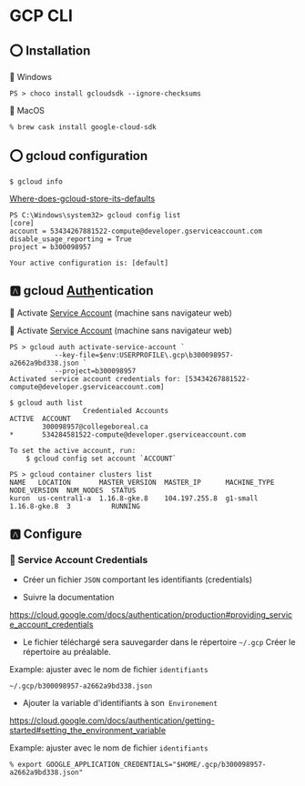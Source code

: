 # GCP CLI

## :o: Installation

:pushpin: Windows

```
PS > choco install gcloudsdk --ignore-checksums
```

:pushpin: MacOS

```
% brew cask install google-cloud-sdk
```


## :o: gcloud configuration

```
$ gcloud info
```


[Where-does-gcloud-store-its-defaults](https://stackoverflow.com/questions/49212350/where-does-gcloud-store-its-defaults)

```
PS C:\Windows\system32> gcloud config list
[core]
account = 53434267881522-compute@developer.gserviceaccount.com
disable_usage_reporting = True
project = b300098957

Your active configuration is: [default]
```



## :a: gcloud [Auth](https://cloud.google.com/sdk/gcloud/reference/auth)entication

:round_pushpin: Activate [Service Account](https://cloud.google.com/sdk/gcloud/reference/auth/activate-service-account) (machine sans navigateur web)



:round_pushpin: Activate [Service Account](https://cloud.google.com/sdk/gcloud/reference/auth/activate-service-account) (machine sans navigateur web)

```
PS > gcloud auth activate-service-account `
           --key-file=$env:USERPROFILE\.gcp\b300098957-a2662a9bd338.json `
           --project=b300098957
Activated service account credentials for: [53434267881522-compute@developer.gserviceaccount.com]
```


```
$ gcloud auth list
                  Credentialed Accounts
ACTIVE  ACCOUNT
        300098957@collegeboreal.ca
*       534284581522-compute@developer.gserviceaccount.com

To set the active account, run:
    $ gcloud config set account `ACCOUNT`
```

```
PS > gcloud container clusters list
NAME   LOCATION       MASTER_VERSION  MASTER_IP      MACHINE_TYPE  NODE_VERSION  NUM_NODES  STATUS
kuron  us-central1-a  1.16.8-gke.8    104.197.255.8  g1-small      1.16.8-gke.8  3          RUNNING
```

## :a: Configure

### :pushpin: Service Account Credentials


* Créer un fichier `JSON` comportant les identifiants (credentials)

* Suivre la documentation

https://cloud.google.com/docs/authentication/production#providing_service_account_credentials

* Le fichier téléchargé sera sauvegarder dans le répertoire `~/.gcp` Créer le répertoire au préalable.

Example: ajuster avec le nom de fichier `identifiants`

```
~/.gcp/b300098957-a2662a9bd338.json
```

* Ajouter la variable d'identifiants à son` Environement`

https://cloud.google.com/docs/authentication/getting-started#setting_the_environment_variable

Example: ajuster avec le nom de fichier `identifiants`

```
% export GOOGLE_APPLICATION_CREDENTIALS="$HOME/.gcp/b300098957-a2662a9bd338.json"
```
